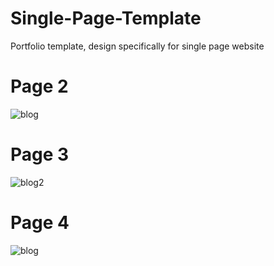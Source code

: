 # Single-Page-Template
Portfolio template, design specifically for single page website

# Page 2
![blog](https://user-images.githubusercontent.com/30505428/42973229-54fdecf0-8baa-11e8-94ab-fd916c335547.jpg)

# Page 3
![blog2](https://user-images.githubusercontent.com/30505428/42973230-551a2b22-8baa-11e8-844d-6c86166fcb3b.jpg)

# Page 4
![blog](https://user-images.githubusercontent.com/30505428/42973422-ff5e8c18-8baa-11e8-9831-bdbae370ff58.jpg)
